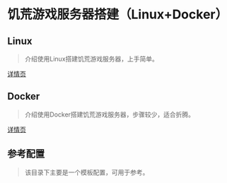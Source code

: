 # 饥荒游戏服务器搭建（Linux+Docker）
## Linux
>介绍使用Linux搭建饥荒游戏服务器，上手简单。
      
[详情页](https://github.com/yanxin152133/DST/tree/master/Linux)
           
## Docker
>介绍使用Docker搭建饥荒游戏服务器，步骤较少，适合折腾。
       
[详情页](https://github.com/yanxin152133/DST/tree/master/Docker)
         
## 参考配置
>该目录下主要是一个模板配置，可用于参考。